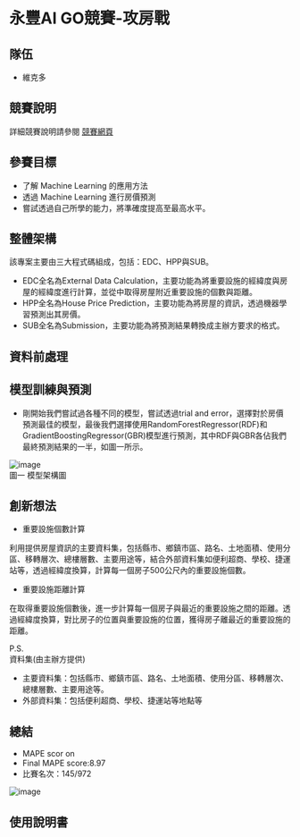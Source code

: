 # 永豐AI GO競賽-攻房戰

## 隊伍
- 維克多

## 競賽說明
詳細競賽說明請參閱 [競賽網頁](https://tbrain.trendmicro.com.tw/Competitions/Details/30)

## 參賽目標
- 了解 Machine Learning 的應用方法
- 透過 Machine Learning 進行房價預測
- 嘗試透過自己所學的能力，將準確度提高至最高水平。

## 整體架構
該專案主要由三大程式碼組成，包括：EDC、HPP與SUB。
- EDC全名為External Data Calculation，主要功能為將重要設施的經緯度與房屋的經緯度進行計算，並從中取得房屋附近重要設施的個數與距離。
- HPP全名為House Price Prediction，主要功能為將房屋的資訊，透過機器學習預測出其房價。
- SUB全名為Submission，主要功能為將預測結果轉換成主辦方要求的格式。

## 資料前處理

## 模型訓練與預測
- 剛開始我們嘗試過各種不同的模型，嘗試透過trial and error，選擇對於房價預測最佳的模型，最後我們選擇使用RandomForestRegressor(RDF)和GradientBoostingRegressor(GBR)模型進行預測，其中RDF與GBR各佔我們最終預測結果的一半，如圖一所示。

![image](https://github.com/YumingChennn/HousePricePrediction/assets/126893165/400dec84-faca-4f98-a023-e8fe300a2035)  
圖一 模型架構圖


## 創新想法
- 重要設施個數計算

利用提供房屋資訊的主要資料集，包括縣市、鄉鎮市區、路名、土地面積、使用分區、移轉層次、總樓層數、主要用途等，結合外部資料集如便利超商、學校、捷運站等，透過經緯度換算，計算每一個房子500公尺內的重要設施個數。

- 重要設施距離計算

在取得重要設施個數後，進一步計算每一個房子與最近的重要設施之間的距離。透過經緯度換算，對比房子的位置與重要設施的位置，獲得房子離最近的重要設施的距離。

P.S.  
資料集(由主辦方提供)
- 主要資料集：包括縣市、鄉鎮市區、路名、土地面積、使用分區、移轉層次、總樓層數、主要用途等。
- 外部資料集：包括便利超商、學校、捷運站等地點等

## 總結
- MAPE scor on
- Final MAPE score:8.97
- 比賽名次：145/972

![image](https://github.com/YumingChennn/HousePricePrediction/assets/126893165/5fd45c30-866a-4261-81e6-b2e5e6bc0eca)


## 使用說明書
